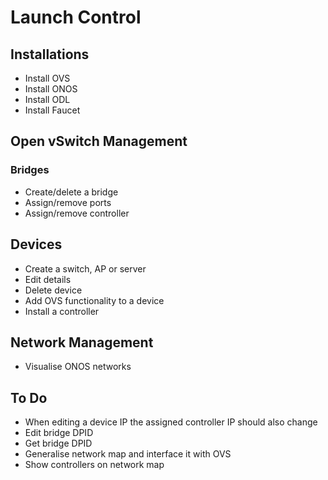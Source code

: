 # Launch Control

## Installations
- Install OVS
- Install ONOS
- Install ODL
- Install Faucet

## Open vSwitch Management
### Bridges
- Create/delete a bridge
- Assign/remove ports
- Assign/remove controller

## Devices
- Create a switch, AP or server
- Edit details
- Delete device
- Add OVS functionality to a device
- Install a controller

## Network Management
- Visualise ONOS networks

## To Do
- When editing a device IP the assigned controller IP should also change
- Edit bridge DPID
- Get bridge DPID
- Generalise network map and interface it with OVS
- Show controllers on network map